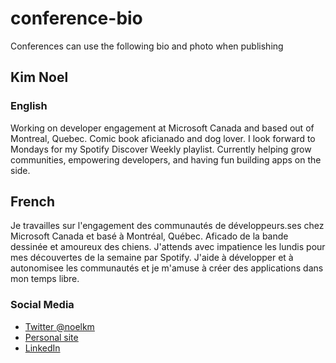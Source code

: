 # conference-bio
Conferences can use the following bio and photo when publishing

## Kim Noel 

### English 

Working on developer engagement at Microsoft Canada and based out of Montreal, Quebec. Comic book aficianado and dog lover. I look forward to Mondays for my Spotify Discover Weekly playlist. Currently helping grow communities, empowering developers, and having fun building apps on the side.

## French

Je travailles sur l'engagement des communautés de développeurs.ses chez Microsoft Canada et basé à Montréal, Québec. Aficado de la bande dessinée et amoureux des chiens. J'attends avec impatience les lundis pour mes découvertes de la semaine par Spotify. J'aide à développer et à autonomisee les communautés et je m'amuse à créer des applications dans mon temps libre. 


### Social Media 

- [Twitter @noelkm](https://twitter.com/noelkm)
- [Personal site](https://kim.codes)
- [LinkedIn](https://www.linkedin.com/in/kimcodes)
